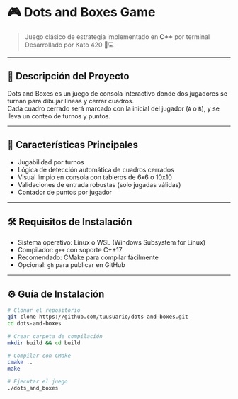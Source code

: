# 🎮 Dots and Boxes Game

> Juego clásico de estrategia implementado en **C++** por terminal  
> Desarrollado por Kato 420 🧠💻

---

## 🧩 Descripción del Proyecto

Dots and Boxes es un juego de consola interactivo donde dos jugadores se turnan para dibujar líneas y cerrar cuadros.  
Cada cuadro cerrado será marcado con la inicial del jugador (`A` o `B`), y se lleva un conteo de turnos y puntos.

---

## 🚀 Características Principales

- Jugabilidad por turnos
- Lógica de detección automática de cuadros cerrados
- Visual limpio en consola con tableros de 6x6 o 10x10
- Validaciones de entrada robustas (solo jugadas válidas)
- Contador de puntos por jugador

---

## 🛠 Requisitos de Instalación

- Sistema operativo: Linux o WSL (Windows Subsystem for Linux)
- Compilador: `g++` con soporte C++17
- Recomendado: CMake para compilar fácilmente
- Opcional: `gh` para publicar en GitHub

---

## ⚙️ Guía de Instalación

```bash
# Clonar el repositorio
git clone https://github.com/tuusuario/dots-and-boxes.git
cd dots-and-boxes

# Crear carpeta de compilación
mkdir build && cd build

# Compilar con CMake
cmake ..
make

# Ejecutar el juego
./dots_and_boxes

